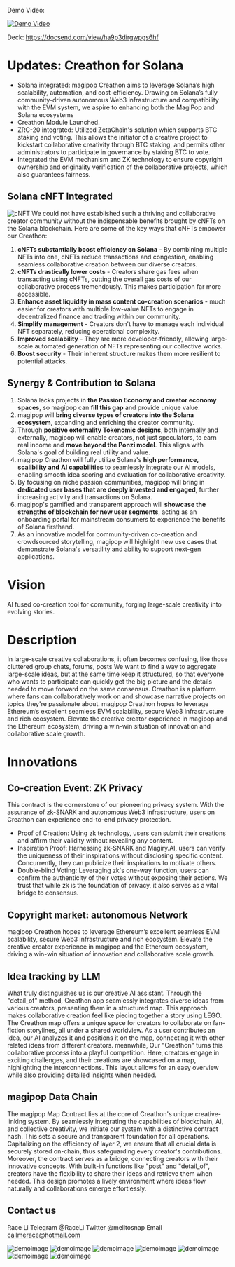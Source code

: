 Demo Video: 

[![Demo Video](http://img.youtube.com/vi/VGqwawK82UQ/0.jpg)](http://www.youtube.com/watch?v=VGqwawK82UQ "magipop Creathon Solana Hyperdrive")

Deck: https://docsend.com/view/ha9p3dirgwpgs6hf
# Updates: Creathon for Solana
- Solana integrated: magipop Creathon aims to leverage Solana’s high scalability, automation, and cost-efficiency. Drawing on Solana’s fully community-driven autonomous Web3 infrastructure and compatibility with the EVM system, we aspire to enhancing both the MagiPop and Solana ecosystems
- Creathon Module Launched.
- ZRC-20 integrated: Utilized ZetaChain's solution which supports BTC staking and voting. This allows the initiator of a creative project to kickstart collaborative creativity through BTC staking, and permits other administrators to participate in governance by staking BTC to vote.
- Integrated the EVM mechanism and ZK technology to ensure copyright ownership and originality verification of the collaborative projects, which also guarantees fairness.
## **Solana** **cNFT** Integrated
![cNFT](/demo-images/cNFT.png)
We could not have established such a thriving and collaborative creator community without the indispensable benefits brought by cNFTs on the Solana blockchain. Here are some of the key ways that cNFTs empower our Creathon:

1. **cNFTs substantially boost efficiency on Solana** - By combining multiple NFTs into one, cNFTs reduce transactions and congestion, enabling seamless collaborative creation between our diverse creators.
2. **cNFTs drastically lower costs** - Creators share gas fees when transacting using cNFTs, cutting the overall gas costs of our collaborative process tremendously. This makes participation far more accessible.
3. **Enhance asset liquidity in mass content co-creation scenarios** - much easier for creators with multiple low-value NFTs to engage in decentralized finance and trading within our community.
4. **Simplify management** - Creators don't have to manage each individual NFT separately, reducing operational complexity.
5. **Improved scalability** - They are more developer-friendly, allowing large-scale automated generation of NFTs representing our collective works.
6. **Boost security** - Their inherent structure makes them more resilient to potential attacks.

## **Synergy & Contribution** to Solana
1. Solana lacks projects in **the Passion Economy and creator economy spaces**, so magipop can **fill this gap** and provide unique value.
2. magipop will **bring diverse types of creators into the Solana ecosystem**, expanding and enriching the creator community.
3. Through **positive externality Tokenomic designs**, both internally and externally, magipop will enable creators, not just speculators, to earn real income and **move beyond the Ponzi model**. This aligns with Solana's goal of building real utility and value.
4. magipop Creathon will fully utilize Solana's **high performance, scalibility and** **AI capabilities** to seamlessly integrate our AI models, enabling smooth idea scoring and evaluation for collaborative creativity.
5. By focusing on niche passion communities, magipop will bring in **dedicated user bases that are deeply invested and engaged**, further increasing activity and transactions on Solana.
6. magipop's gamified and transparent approach will **showcase the strengths of blockchain for new user segments**, acting as an onboarding portal for mainstream consumers to experience the benefits of Solana firsthand.
7. As an innovative model for community-driven co-creation and crowdsourced storytelling, magipop will highlight new use cases that demonstrate Solana's versatility and ability to support next-gen applications.

# Vision
Al fused co-creation tool for community, forging large-scale creativity into evolving stories.
# Description
In large-scale creative collaborations, it often becomes confusing, like those cluttered group chats, forums, posts
We want to find a way to aggregate large-scale ideas, but at the same time keep it structured, so that everyone who wants to participate can quickly get the big picture and the details needed to move forward on the same consensus.
Creathon is a platform where fans can collaboratively work on and showcase narrative projects on topics they're passionate about.
magipop Creathon hopes to leverage Ethereum’s excellent seamless EVM scalability, secure Web3 infrastructure and rich ecosystem. Elevate the creative creator experience in magipop and the Ethereum ecosystem, driving a win-win situation of innovation and collaborative scale growth.
# Innovations
## Co-creation Event: ZK Privacy
This contract is the cornerstone of our pioneering privacy system. With the assurance of zk-SNARK and autonomous Web3 infrastructure, users on Creathon can experience end-to-end privacy protection.
- Proof of Creation: Using zk technology, users can submit their creations and affirm their validity without revealing any content.
- Inspiration Proof: Harnessing zk-SNARK and Magiry.AI, users can verify the uniqueness of their inspirations without disclosing specific content. Concurrently, they can publicize their inspirations to motivate others.
- Double-blind Voting: Leveraging zk's one-way function, users can confirm the authenticity of their votes without exposing their actions.
We trust that while zk is the foundation of privacy, it also serves as a vital bridge to consensus.
## Copyright market: autonomous Network
magipop Creathon hopes to leverage Ethereum’s excellent seamless EVM scalability, secure Web3 infrastructure and rich ecosystem. Elevate the creative creator experience in magipop and the Ethereum ecosystem, driving a win-win situation of innovation and collaborative scale growth.
## Idea tracking by LLM
What truly distinguishes us is our creative AI assistant. Through the "detail_of" method, Creathon app seamlessly integrates diverse ideas from various creators, presenting them in a structured map. This approach makes collaborative creation feel like piecing together a story using LEGO. The Creathon map offers a unique space for creators to collaborate on fan-fiction storylines, all under a shared worldview. As a user contributes an idea, our AI analyzes it and positions it on the map, connecting it with other related ideas from different creators.
meanwhile, Our "Creathon" turns this collaborative process into a playful competition. Here, creators engage in exciting challenges, and their creations are showcased on a map, highlighting the interconnections. This layout allows for an easy overview while also providing detailed insights when needed.
## magipop Data Chain
The magipop Map Contract lies at the core of Creathon's unique creative-linking system. By seamlessly integrating the capabilities of blockchain, AI, and collective creativity, we initiate our system with a distinctive contract hash. This sets a secure and transparent foundation for all operations. Capitalizing on the efficiency of layer 2, we ensure that all crucial data is securely stored on-chain, thus safeguarding every creator's contributions. Moreover, the contract serves as a bridge, connecting creators with their innovative concepts. With built-in functions like "post" and "detail_of", creators have the flexibility to share their ideas and retrieve them when needed. This design promotes a lively environment where ideas flow naturally and collaborations emerge effortlessly.

## Contact us
Race Li
Telegram @RaceLi
Twitter @melitosnap
Email callmerace@hotmail.com

![demoimage](/demo-images/1.png)
![demoimage](/demo-images/2.png)
![demoimage](/demo-images/3.png)
![demoimage](/demo-images/4.png)
![demoimage](/demo-images/5.png)
![demoimage](/demo-images/6.png)
![demoimage](/demo-images/7.png)
